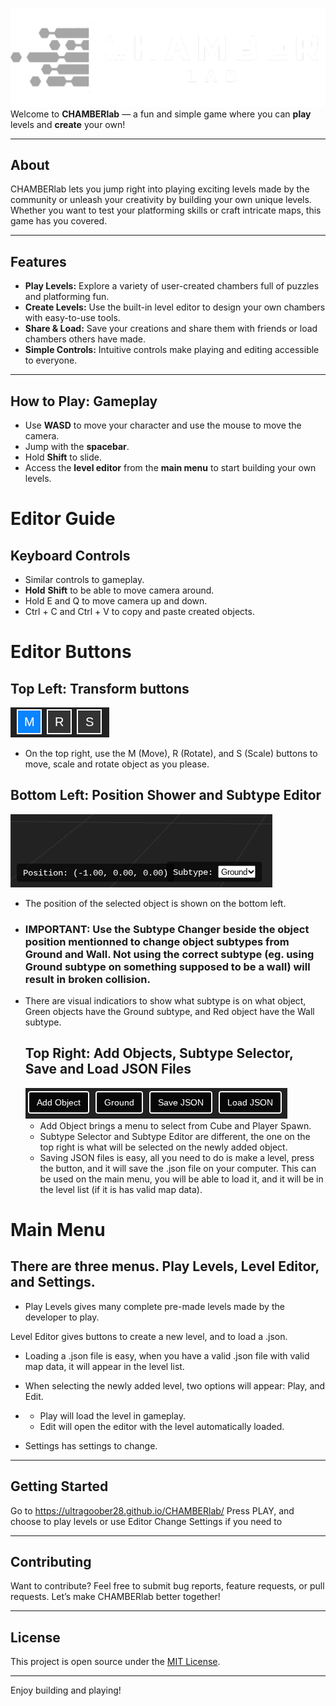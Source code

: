 ![Screenshot](prollyfinallogo.png)
Welcome to **CHAMBERlab** — a fun and simple game where you can **play** levels and **create** your own!

---

## About

CHAMBERlab lets you jump right into playing exciting levels made by the community or unleash your creativity by building your own unique levels. Whether you want to test your platforming skills or craft intricate maps, this game has you covered.

---

## Features

- **Play Levels:** Explore a variety of user-created chambers full of puzzles and platforming fun.
- **Create Levels:** Use the built-in level editor to design your own chambers with easy-to-use tools.
- **Share & Load:** Save your creations and share them with friends or load chambers others have made.
- **Simple Controls:** Intuitive controls make playing and editing accessible to everyone.

---

## How to Play: Gameplay

- Use **WASD** to move your character and use the mouse to move the camera.
- Jump with the **spacebar**.
- Hold **Shift** to slide.
- Access the **level editor** from the **main menu** to start building your own levels.

# Editor Guide

## Keyboard Controls
- Similar controls to gameplay.
- **Hold** **Shift** to be able to move camera around.
- Hold E and Q to move camera up and down.
- Ctrl + C and Ctrl + V to copy and paste created objects.

# Editor Buttons
## Top Left: Transform buttons
![Screenshot](screenshots/TopLeft.png)
- On the top right, use the M (Move), R (Rotate), and S (Scale) buttons to move, scale and rotate object as you please.
## Bottom Left: Position Shower and Subtype Editor
![Screenshot](screenshots/BottomLeft.png)
- The position of the selected object is shown on the bottom left.
- ### IMPORTANT: Use the Subtype Changer beside the object position mentionned to change object subtypes from Ground and Wall. Not using the correct subtype (eg. using Ground subtype on something supposed to be a wall) will result in broken collision.
- There are visual indicatiors to show what subtype is on what object, Green objects have the Ground subtype, and Red object have the Wall subtype.
  ## Top Right: Add Objects, Subtype Selector, Save and Load JSON Files
  ![Screenshot](screenshots/TopRight.png)
  - Add Object brings a menu to select from Cube and Player Spawn.
  - Subtype Selector and Subtype Editor are different, the one on the top right is what will be selected on the newly added object.
  - Saving JSON files is easy, all you need to do is make a level, press the button, and it will save the .json file on your computer. This can be used on the main menu, you will be able to load it, and it will be in the level list (if it is has valid map data).
 
# Main Menu
## There are three menus. Play Levels, Level Editor, and Settings.
- Play Levels gives many complete pre-made levels made by the developer to play.

Level Editor gives buttons to create a new level, and to load a .json. 

- Loading a .json file is easy, when you have a valid .json file with valid map data, it will appear in the level list.
-  When selecting the newly added level, two options will appear: Play, and Edit.
-  - Play will load the level in gameplay.
   - Edit will open the editor with the level automatically loaded.

- Settings has settings to change.

---

## Getting Started

Go to https://ultragoober28.github.io/CHAMBERlab/
Press PLAY, and choose to play levels or use Editor
Change Settings if you need to

---

## Contributing

Want to contribute? Feel free to submit bug reports, feature requests, or pull requests. Let’s make CHAMBERlab better together!

---

## License

This project is open source under the [MIT License](LICENSE).

---

Enjoy building and playing!
